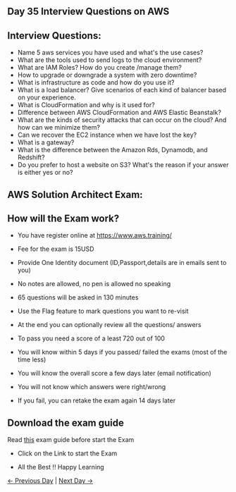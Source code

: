 ## Day 35 Interview Questions on AWS


## Interview Questions:

 - Name 5 aws services you have used and what's the use cases?
 - What are the tools used to send logs to the cloud environment?
 - What are IAM Roles? How do you create /manage them?
 - How to upgrade or downgrade a system with zero downtime?
 - What is infrastructure as code and how do you use it?
 - What is a load balancer? Give scenarios of each kind of balancer based on your experience.
 - What is CloudFormation and why is it used for?
 - Difference between AWS CloudFormation and AWS Elastic Beanstalk?
 - What are the kinds of security attacks that can occur on the cloud? And how can we minimize them?
 - Can we recover the EC2 instance when we have lost the key?
 - What is a gateway?
 - What is the difference between the Amazon Rds, Dynamodb, and Redshift?
 - Do you prefer to host a website on S3? What's the reason if your answer is either yes or no?

## AWS Solution Architect Exam:

## How will the Exam work?

  - You have register online at https://www.aws.training/
  - Fee for the exam is 15USD
  - Provide One Identity document (ID,Passport,details are in emails sent to you)
  - No notes are allowed, no pen is allowed no speaking
  - 65 questions will be asked in 130 minutes
  - Use the Flag feature to mark questions you want to re-visit
  - At the end you can optionally review all the questions/ answers

  - To pass you need a score of a least 720 out of 100
  - You will know within 5 days if you passed/ failed the exams (most of the time less)
  - You will know the overall score a few days later (email notification)
  - You will not know which answers were right/wrong
  - If you fail, you can retake the exam again 14 days later

## Download the exam guide
Read [this](https://d1.awsstatic.com/training-and-certification/docs-sa-assoc/AWS-Certified-Solutions-Architect-Associate_Exam-Guide.pdf) exam guide before start the Exam

  - Click on the Link to start the Exam

  - All the Best !! Happy Learning

 [← Previous Day](../day34/README.md) | [Next Day →](../day36/README.md)
